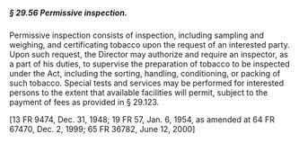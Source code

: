 ##### § 29.56 Permissive inspection. #####

Permissive inspection consists of inspection, including sampling and weighing, and certificating tobacco upon the request of an interested party. Upon such request, the Director may authorize and require an inspector, as a part of his duties, to supervise the preparation of tobacco to be inspected under the Act, including the sorting, handling, conditioning, or packing of such tobacco. Special tests and services may be performed for interested persons to the extent that available facilities will permit, subject to the payment of fees as provided in § 29.123.

[13 FR 9474, Dec. 31, 1948; 19 FR 57, Jan. 6, 1954, as amended at 64 FR 67470, Dec. 2, 1999; 65 FR 36782, June 12, 2000]